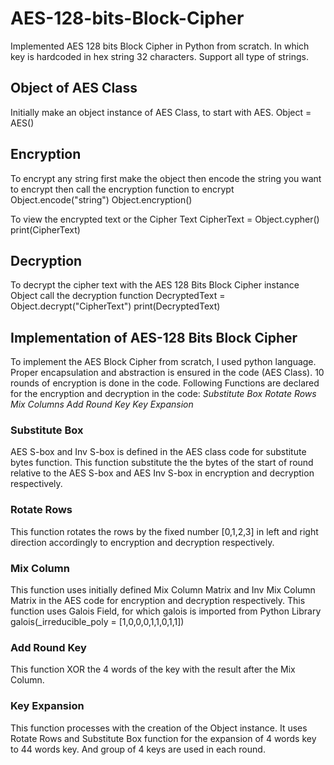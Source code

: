 # AES-128-bits-Block-Cipher
Implemented AES 128 bits Block Cipher in Python from scratch. In which key is hardcoded in hex string 32 characters. Support all type of strings.

## Object of AES Class
Initially make an object instance of AES Class, to start with AES.
  Object = AES() 

## Encryption
To encrypt any string first make the object then encode the string you want to encrypt then call the encryption function to encrypt
  Object.encode("string")
  Object.encryption()

To view the encrypted text or the Cipher Text
  CipherText = Object.cypher()
  print(CipherText)

## Decryption
To decrypt the cipher text with the AES 128 Bits Block Cipher instance Object call the decryption function
  DecryptedText = Object.decrypt("CipherText")
  print(DecryptedText)

## Implementation of AES-128 Bits Block Cipher
To implement the AES Block Cipher from scratch, I used python language. Proper encapsulation and abstraction is ensured in the code (AES Class). 10 rounds of encryption is done in the code.
Following Functions are declared for the encryption and decryption in the code:
*Substitute Box*
*Rotate Rows*
*Mix Columns*
*Add Round Key*
*Key Expansion*

### Substitute Box
AES S-box and Inv S-box is defined in the AES class code for substitute bytes function. This function substitute the the bytes of the start of round relative to the AES S-box and AES Inv S-box in encryption and decryption respectively.

### Rotate Rows
This function rotates the rows by the fixed number [0,1,2,3] in left and right direction accordingly to encryption and decryption respectively.

### Mix Column
This function uses initially defined Mix Column Matrix and Inv Mix Column Matrix in the AES code for encryption and decryption respectively. This function uses Galois Field, for which galois is imported from Python Library galois(_irreducible_poly = [1,0,0,0,1,1,0,1,1]) 

### Add Round Key
This function XOR the 4 words of the key with the result after the Mix Column.

### Key Expansion
This function processes with the creation of the Object instance. It uses Rotate Rows and Substitute Box function for the expansion of 4 words key to 44 words key. And group of 4 keys are used in each round.
